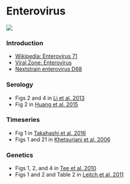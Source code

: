 # Enterovirus

![](enterovirus.jpg)

### Introduction

* [Wikipedia: Enterovirus 71](https://en.wikipedia.org/wiki/Enterovirus_71)
* [Viral Zone: Enterovirus](http://viralzone.expasy.org/all_by_species/97.html)
* [Nextstrain enterovirus D68](https://nextstrain.org/enterovirus/d68)

### Serology

* Figs 2 and 4 in [Li et al. 2013](http://journals.plos.org/plosone/article?id=10.1371/journal.pone.0080515)
* Fig 2 in [Huang et al. 2015](http://jvi.asm.org/content/89/22/11500.full)

### Timeseries

* Fig 1 in [Takahashi et al. 2016](http://journals.plos.org/plosmedicine/article?id=10.1371%2Fjournal.pmed.1001958)
* Figs 1 and 21 in [Khetsuriani et al. 2006](https://www.cdc.gov/mmwr/preview/mmwrhtml/ss5508a1.htm)


### Genetics

* Figs 1, 2, and 4 in [Tee et al. 2010](http://jvi.asm.org/content/84/7/3339.full)
* Figs 1 and 2 and Table 2 in [Leitch et al. 2011](http://jvi.asm.org/content/86/5/2676.full)
